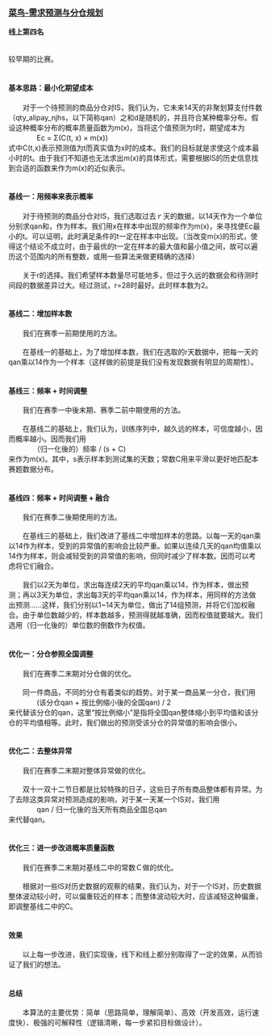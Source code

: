 ### [菜鸟-需求预测与分仓规划](https://tianchi.aliyun.com/competition/entrance/231530/introduction)
**线上第四名**<br/>
<br/><br/>
较早期的比赛。<br/><br/>
#### 基本思路：最小化期望成本
　　对于一个待预测的商品分仓对IS，我们认为，它未来14天的非聚划算支付件数（qty_alipay_njhs，以下简称qan）之和d是随机的，并且符合某种概率分布。假设这种概率分布的概率质量函数为m(x)，当将这个值预测为t时，期望成本为<br/>
　　　　Ec = Σ(C(t, x) × m(x))<br/>
式中C(t,x)表示预测值为t而真实值为x时的成本。我们的目标就是求使这个成本最小时的t。由于我们不知道也无法求出m(x)的具体形式，需要根据IS的历史信息找到合适的函数来作为m(x)的近似表示。
<br/><br/>
#### 基线一：用频率来表示概率
　　对于待预测的商品分仓对IS，我们选取过去ｒ天的数据，以14天作为一个单位分别求qan和，作为样本。我们用x在样本中出现的频率作为m(x)，来寻找使Ec最小的t。可以证明，此时满足条件的t一定在样本中出现。（当改变m(x)的形式，使得这个结论不成立时，由于最优的t一定在样本的最大值和最小值之间，故可以遍历这个范围内的所有整数，或用一些算法来做更精确的选择）
<br/><br/>
　　关于r的选择。我们希望样本数量尽可能地多，但过于久远的数据会和待测时间段的数据差异过大。经过测试，r=28时最好。此时样本数为2。
<br/><br/>
#### 基线二：增加样本数
　　我们在赛季一前期使用的方法。
<br/><br/>
　　在基线一的基础上，为了增加样本数，我们在选取的r天数据中，把每一天的qan乘以14作为一个样本（这样做的前提是我们没有发现数据有明显的周期性）。
<br/><br/>
#### 基线三：频率 + 时间调整
　　我们在赛季一中後末期、赛季二前中期使用的方法。
<br/><br/>
　　在基线二的基础上，我们认为，训练序列中，越久远的样本，可信度越小，因而概率越小。因而我们用<br/>
　　　　（归一化後的）频率 /  (s + C)<br/>
来作为m(x)。其中，s表示样本到测试集的天数；常数C用来平滑以更好地匹配本赛题数据分布。
<br/><br/>
#### 基线四：频率 + 时间调整 + 融合
　　我们在赛季二後期使用的方法。
<br/><br/>
　　在基线三的基础上，我们改进了基线二中增加样本的思路。以每一天的qan乘以14作为样本，受到的异常值的影响会比较严重。如果以连续几天的qan均值乘以14作为样本，则会减轻受到的异常值的影响，但同时减少了样本数。因而可以考虑将它们融合。
<br/><br/>
　　我们以2天为单位，求出每连续2天的平均qan乘以14，作为样本，做出预测；再以3天为单位，求出每3天的平均qan乘以14，作为样本，用同样的方法做出预测……这样，我们分别以1~14天为单位，做出了14组预测，并将它们加权融合。由于单位数越少的，样本数越多，预测得就越准确，因而权值就要越大。我们选用（归一化後的）单位数的倒数作为权值。
<br/><br/>
#### 优化一：分仓参照全国调整
　　我们在赛季二末期对分仓做的优化。
<br/><br/>
　　同一件商品，不同的分仓有着类似的趋势。对于某一商品某一分仓，我们用<br/>
　　　　(该分仓qan + 按比例缩小後的全国qan) / 2<br/>
来代替该分仓的qan，这里“按比例缩小”是指将全国qan整体缩小到平均值和该分仓的平均值相等。此时，我们做出的预测受该分仓的异常值的影响会很小。
<br/><br/>
#### 优化二：去整体异常
　　我们在赛季二末期对整体异常做的优化。
<br/><br/>
　　双十一双十二节日都是比较特殊的日子，这些日子所有商品整体都有异常。为了去除这类异常对预测造成的影响，对于某一天某一个IS对，我们用<br/>
　　　　qan / 归一化後的当天所有商品全国总qan<br/>
来代替qan。
<br/><br/>
#### 优化三：进一步改进概率质量函数
　　我们在赛季二末期对基线二中的常数Ｃ做的优化。
<br/><br/>
　　根据对一些IS对历史数据的观察的结果，我们认为，对于一个IS对，历史数据整体波动较小时，可以偏重较近的样本；而整体波动较大时，应该减轻这种偏重，即调整基线二中的C。
<br/><br/>
#### 效果
　　以上每一步改进，我们实现後，线下和线上都分别取得了一定的效果，从而验证了我们的想法。
<br/><br/>
#### 总结
　　本算法的主要优势：简单（思路简单，理解简单）、高效（开发高效，运行速度快）、极强的可解释性（逻辑清晰，每一步紧扣目标做设计）。

